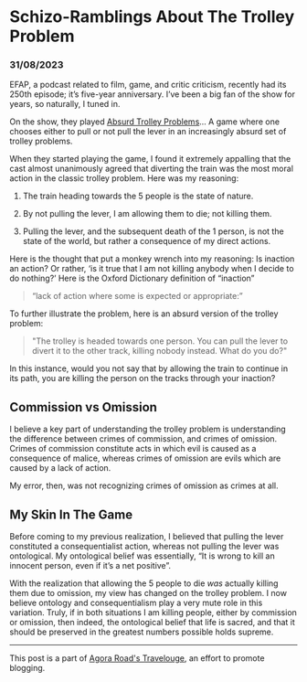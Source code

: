 # Schizo-Ramblings About The Trolley Problem

### 31/08/2023

EFAP, a podcast related to film, game, and critic criticism, recently had its 250th episode; it’s five-year anniversary. I’ve been a big fan of the show for years, so naturally, I tuned in.

On the show, they played [Absurd Trolley Problems](https://neal.fun/absurd-trolley-problems/)... A game where one chooses either to pull or not pull the lever in an increasingly absurd set of trolley problems.

When they started playing the game, I found it extremely appalling that the cast almost unanimously agreed that diverting the train was the most moral action in the classic trolley problem. Here was my reasoning:

1) The train heading towards the 5 people is the state of nature.

2) By not pulling the lever, I am allowing them to die; not killing them.

3) Pulling the lever, and the subsequent death of the 1 person, is not the state of the world, but rather a consequence of my direct actions.

Here is the thought that put a monkey wrench into my reasoning: Is inaction an action? Or rather, ‘is it true that I am not killing anybody when I decide to do nothing?’ Here is the Oxford Dictionary definition of “inaction”

> “lack of action where some is expected or appropriate:”

To further illustrate the problem, here is an absurd version of the trolley problem:

> "The trolley is headed towards one person. You can pull the lever to divert it to the other track, killing nobody instead. What do you do?"

In this instance, would you not say that by allowing the train to continue in its path, you are killing the person on the tracks through your inaction?

Commission vs Omission
----------------------

I believe a key part of understanding the trolley problem is understanding the difference between crimes of commission, and crimes of omission. Crimes of commission constitute acts in which evil is caused as a consequence of malice, whereas crimes of omission are evils which are caused by a lack of action.

My error, then, was not recognizing crimes of omission as crimes at all.

My Skin In The Game
-------------------

Before coming to my previous realization, I believed that pulling the lever constituted a consequentialist action, whereas not pulling the lever was ontological. My ontological belief was essentially, “It is wrong to kill an innocent person, even if it’s a net positive”.

With the realization that allowing the 5 people to die _was_ actually killing them due to omission, my view has changed on the trolley problem. I now believe ontology and consequentialism play a very mute role in this variation. Truly, if in both situations I am killing people, either by commission or omission, then indeed, the ontological belief that life is sacred, and that it should be preserved in the greatest numbers possible holds supreme.

* * *

This post is a part of [Agora Road's Travelouge](https://forum.agoraroad.com/index.php?threads/agora-road-travelouge-august-blogging.5966/), an effort to promote blogging.

